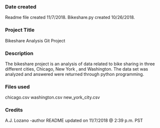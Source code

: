 ### Date created
Readme file created 11/7/2018.  Bikeshare.py created 10/26/2018.

### Project Title
Bikeshare Analysis Git Project

### Description
The bikeshare project is an analysis of data related to bike sharing in three different cities, Chicago, New York , and Washington.  The data set was analyzed and answered were returned through python programming.

### Files used
chicago.csv
washington.csv
new_york_city.csv

### Credits
A.J. Lozano -author
README updated on 11/7/2018 @ 2:39 p.m. PST
